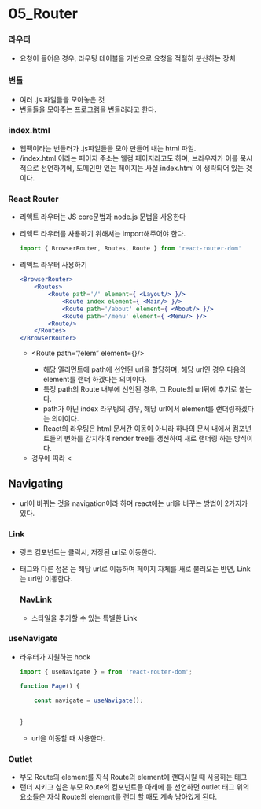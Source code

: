 # 05_Router

### 라우터

- 요청이 들어온 경우, 라우팅 테이블을 기반으로 요청을 적절히 분산하는 장치

### 번들

- 여러 .js 파일들을 모아놓은 것
- 번들들을 모아주는 프로그램을 번들러라고 한다.

### index.html

- 웹팩이라는 번들러가 .js파일들을 모아 만들어 내는 html 파일.
- /index.html 이라는 페이지 주소는 웰컴 페이지라고도 하며, 브라우저가 이를 묵시적으로 선언하기에, 도메인만 있는 페이지는 사실 index.html 이 생략되어 있는 것이다.

### React Router

- 리액트 라우터는 JS core문법과 node.js 문법을 사용한다
- 리액트 라우터를 사용하기 위해서는 import해주어야 한다.
    
    ```jsx
    import { BrowserRouter, Routes, Route } from 'react-router-dom'
    ```
    
- 리액트 라우터 사용하기
    
    ```jsx
    <BrowserRouter>
    	<Routes>
    		<Route path='/' element={ <Layout/> }/>
    			<Route index element={ <Main/> }/>
    			<Route path='/about' element={ <About/> }/>
    			<Route path='/menu' element={ <Menu/> }/>
    		<Route/>
    	</Routes>
    </BrowserRouter>
    ```
    
    - <Route path=”/elem” element={<Element/>}/>
        - 해당 엘리먼트에 path에 선언된 url을 할당하며, 해당 url인 경우 다음의 element를 랜더 하겠다는 의미이다.
        - 특정 path의 Route 내부에 선언된 경우, 그 Route의 url뒤에 추가로 붙는다.
        - path가 아닌 index 라우팅의 경우, 해당 url에서 element를 랜더링하겠다는 의미이다.
        - React의 라우팅은 html 문서간 이동이 아니라 하나의 문서 내에서 컴포넌트들의 변화를 감지하여 render tree를 갱신하여 새로 랜더링 하는 방식이다.
    - 경우에 따라 <

## Navigating

- url이 바뀌는 것을 navigation이라 하며 react에는 url을 바꾸는 방법이 2가지가 있다.

### Link

- 링크 컴포넌트는 클릭시, 저장된 url로 이동한다.
- <a>태그와 다른 점은 <a>는 해당 url로 이동하며 페이지 자체를 새로 불러오는 반면, Link는 url만 이동한다.
    
    ### NavLink
    
    - 스타일을 추가할 수 있는 특별한 Link

### useNavigate

- 라우터가 지원하는 hook
    
    ```jsx
    import { useNavigate } = from 'react-router-dom';
    
    function Page() {
    	
    	const navigate = useNavigate();
    
    	
    }
    ```
    
    - url을 이동할 때 사용한다.

### Outlet

- 부모 Route의 element를 자식 Route의 element에 랜더시킬 때 사용하는 태그
- 랜더 시키고 싶은 부모 Route의 컴포넌트들 아래에 <Outlet/>를 선언하면 outlet 태그 위의 요소들은 자식 Route의 element를 랜더 할 때도 계속 남아있게 된다.